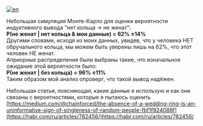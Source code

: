 [![en](https://img.shields.io/badge/lang-en-red.svg)](https://github.com/chainforced/WeddingRingBayesianInference/blob/main/README.md)

Небольшая симуляция Монте-Карло для оценки вероятности индуктивного вывода "нет кольца -> не женат":<br />
 **P(не женат | нет кольца & мои данные) = 62% ±14%** <br />
Другими словами, исходя из моих данных, увидев, что у человека НЕТ обручального кольца, мы можем быть уверены лишь на 62%, что этот человек НЕ женат. <br />
Априорные распределения были выбраны такие, что изначальное ожидание этой вероятности было: <br />
**P(не женат | без кольца) = 96% ±11%** <br />
Таким образом мой анализ опроверг, что такой вывод надёжен. <br />

Небольшая статья, поясняющая, какие данные я использую и как они связаны с вероятностями, которые я пытаюсь оценить
[https://medium.com/@chainforced/the-absence-of-a-wedding-ring-is-an-uninformative-sign-of-singleness-of-random-people-fbf1f924088f](https://habr.com/ru/articles/782456/)https://habr.com/ru/articles/782456/

